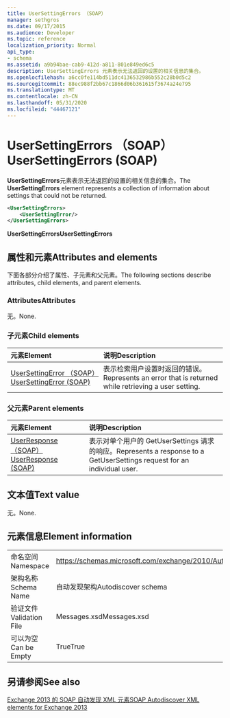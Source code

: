 ```yaml
---
title: UserSettingErrors （SOAP）
manager: sethgros
ms.date: 09/17/2015
ms.audience: Developer
ms.topic: reference
localization_priority: Normal
api_type:
- schema
ms.assetid: a9b94bae-cab9-412d-a811-801e849ed6c5
description: UserSettingErrors 元素表示无法返回的设置的相关信息的集合。
ms.openlocfilehash: a6cc0fe114bd511dc4136532986b552c28b0d5c2
ms.sourcegitcommit: 88ec988f2bb67c1866d06b361615f3674a24e795
ms.translationtype: MT
ms.contentlocale: zh-CN
ms.lasthandoff: 05/31/2020
ms.locfileid: "44467121"
---
```

# <a name="usersettingerrors-soap"></a><span data-ttu-id="db134-103">UserSettingErrors （SOAP）</span><span class="sxs-lookup"><span data-stu-id="db134-103">UserSettingErrors (SOAP)</span></span>

<span data-ttu-id="db134-104">**UserSettingErrors**元素表示无法返回的设置的相关信息的集合。</span><span class="sxs-lookup"><span data-stu-id="db134-104">The **UserSettingErrors** element represents a collection of information about settings that could not be returned.</span></span> 
  
```XML
<UserSettingErrors>
    <UserSettingError/>
</UserSettingErrors>
```

 <span data-ttu-id="db134-105">**UserSettingErrors**</span><span class="sxs-lookup"><span data-stu-id="db134-105">**UserSettingErrors**</span></span>
## <a name="attributes-and-elements"></a><span data-ttu-id="db134-106">属性和元素</span><span class="sxs-lookup"><span data-stu-id="db134-106">Attributes and elements</span></span>

<span data-ttu-id="db134-107">下面各部分介绍了属性、子元素和父元素。</span><span class="sxs-lookup"><span data-stu-id="db134-107">The following sections describe attributes, child elements, and parent elements.</span></span>
  
### <a name="attributes"></a><span data-ttu-id="db134-108">Attributes</span><span class="sxs-lookup"><span data-stu-id="db134-108">Attributes</span></span>

<span data-ttu-id="db134-109">无。</span><span class="sxs-lookup"><span data-stu-id="db134-109">None.</span></span>
  
### <a name="child-elements"></a><span data-ttu-id="db134-110">子元素</span><span class="sxs-lookup"><span data-stu-id="db134-110">Child elements</span></span>

|<span data-ttu-id="db134-111">**元素**</span><span class="sxs-lookup"><span data-stu-id="db134-111">**Element**</span></span>|<span data-ttu-id="db134-112">**说明**</span><span class="sxs-lookup"><span data-stu-id="db134-112">**Description**</span></span>|
|:-----|:-----|
|[<span data-ttu-id="db134-113">UserSettingError （SOAP）</span><span class="sxs-lookup"><span data-stu-id="db134-113">UserSettingError (SOAP)</span></span>](usersettingerror-soap.md) <br/> |<span data-ttu-id="db134-114">表示检索用户设置时返回的错误。</span><span class="sxs-lookup"><span data-stu-id="db134-114">Represents an error that is returned while retrieving a user setting.</span></span>  <br/> |
   
### <a name="parent-elements"></a><span data-ttu-id="db134-115">父元素</span><span class="sxs-lookup"><span data-stu-id="db134-115">Parent elements</span></span>

|<span data-ttu-id="db134-116">**元素**</span><span class="sxs-lookup"><span data-stu-id="db134-116">**Element**</span></span>|<span data-ttu-id="db134-117">**说明**</span><span class="sxs-lookup"><span data-stu-id="db134-117">**Description**</span></span>|
|:-----|:-----|
|[<span data-ttu-id="db134-118">UserResponse （SOAP）</span><span class="sxs-lookup"><span data-stu-id="db134-118">UserResponse (SOAP)</span></span>](userresponse-soap.md) <br/> |<span data-ttu-id="db134-119">表示对单个用户的 GetUserSettings 请求的响应。</span><span class="sxs-lookup"><span data-stu-id="db134-119">Represents a response to a GetUserSettings request for an individual user.</span></span>  <br/> |
   
## <a name="text-value"></a><span data-ttu-id="db134-120">文本值</span><span class="sxs-lookup"><span data-stu-id="db134-120">Text value</span></span>

<span data-ttu-id="db134-121">无。</span><span class="sxs-lookup"><span data-stu-id="db134-121">None.</span></span>
  
## <a name="element-information"></a><span data-ttu-id="db134-122">元素信息</span><span class="sxs-lookup"><span data-stu-id="db134-122">Element information</span></span>

|||
|:-----|:-----|
|<span data-ttu-id="db134-123">命名空间</span><span class="sxs-lookup"><span data-stu-id="db134-123">Namespace</span></span>  <br/> |https://schemas.microsoft.com/exchange/2010/Autodiscover  <br/> |
|<span data-ttu-id="db134-124">架构名称</span><span class="sxs-lookup"><span data-stu-id="db134-124">Schema Name</span></span>  <br/> |<span data-ttu-id="db134-125">自动发现架构</span><span class="sxs-lookup"><span data-stu-id="db134-125">Autodiscover schema</span></span>  <br/> |
|<span data-ttu-id="db134-126">验证文件</span><span class="sxs-lookup"><span data-stu-id="db134-126">Validation File</span></span>  <br/> |<span data-ttu-id="db134-127">Messages.xsd</span><span class="sxs-lookup"><span data-stu-id="db134-127">Messages.xsd</span></span>  <br/> |
|<span data-ttu-id="db134-128">可以为空</span><span class="sxs-lookup"><span data-stu-id="db134-128">Can be Empty</span></span>  <br/> |<span data-ttu-id="db134-129">True</span><span class="sxs-lookup"><span data-stu-id="db134-129">True</span></span>  <br/> |
   
## <a name="see-also"></a><span data-ttu-id="db134-130">另请参阅</span><span class="sxs-lookup"><span data-stu-id="db134-130">See also</span></span>



[<span data-ttu-id="db134-131">Exchange 2013 的 SOAP 自动发现 XML 元素</span><span class="sxs-lookup"><span data-stu-id="db134-131">SOAP Autodiscover XML elements for Exchange 2013</span></span>](soap-autodiscover-xml-elements-for-exchange-2013.md)

